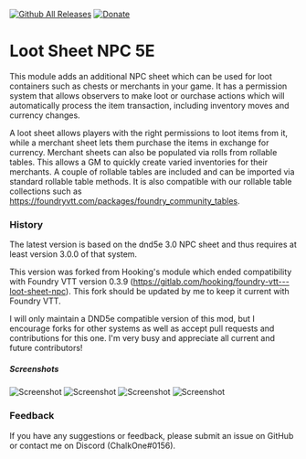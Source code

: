 [![Github All Releases](https://img.shields.io/github/downloads/jopeek/fvtt-loot-sheet-npc-5e/total.svg)]() [![Donate](https://img.shields.io/badge/Donate-BuyMeACoffee-green.svg)](https://www.buymeacoffee.com/ChalkOne)

# Loot Sheet NPC 5E

This module adds an additional NPC sheet which can be used for loot containers such as chests or merchants in your game. It has a permission system that allows observers to make loot or ourchase actions which will automatically process the item transaction, including inventory moves and currency changes. 

A loot sheet allows players with the right permissions to loot items from it, while a merchant sheet lets them purchase the items in exchange for currency. Merchant sheets can also be populated via rolls from rollable tables. This allows a GM to quickly create varied inventories for their merchants. A couple of rollable tables are included and can be imported via standard rollable table methods. It is also compatible with our rollable table collections such as https://foundryvtt.com/packages/foundry_community_tables.

### History

The latest version is based on the dnd5e 3.0 NPC sheet and thus requires at least version 3.0.0 of that system.

This version was forked from Hooking's module which ended compatibility with Foundry VTT version 0.3.9 (https://gitlab.com/hooking/foundry-vtt---loot-sheet-npc). This fork should be updated by me to keep it current with Foundry VTT.

I will only maintain a DND5e compatible version of this mod, but I encourage forks for other systems as well as accept pull requests and contributions for this one. I'm very busy and appreciate all current and future contributors!

##### Screenshots

![Screenshot](https://raw.githubusercontent.com/jopeek/fvtt-loot-sheet-npc-5e/refs/heads/lootsheet-simple/images/Screenshot%202024-09-25%20190208.png)
![Screenshot](https://github.com/jopeek/fvtt-loot-sheet-npc-5e/blob/lootsheet-simple/images/Screenshot%202024-09-25%20190214.png?raw=true)
![Screenshot](https://github.com/jopeek/fvtt-loot-sheet-npc-5e/blob/lootsheet-simple/images/Screenshot%202024-09-25%20190222.png?raw=true)
![Screenshot](https://github.com/jopeek/fvtt-loot-sheet-npc-5e/blob/lootsheet-simple/images/Screenshot%202024-09-25%20190232.png?raw=true)

### Feedback

If you have any suggestions or feedback, please submit an issue on GitHub or contact me on Discord (ChalkOne#0156).
